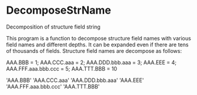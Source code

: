 # DecomposeStrName
Decomposition of structure field string

This program is a function to decompose structure field names with various field names and different depths.
It can be expanded even if there are tens of thousands of fields.
Structure field names are decompose as follows: 

AAA.BBB = 1;
AAA.CCC.aaa = 2;
AAA.DDD.bbb.aaa = 3;
AAA.EEE = 4;
AAA.FFF.aaa.bbb.ccc = 5;
AAA.TTT.BBB = 10

'AAA.BBB'
'AAA.CCC.aaa'
'AAA.DDD.bbb.aaa'
'AAA.EEE'
'AAA.FFF.aaa.bbb.ccc'
'AAA.TTT.BBB'

